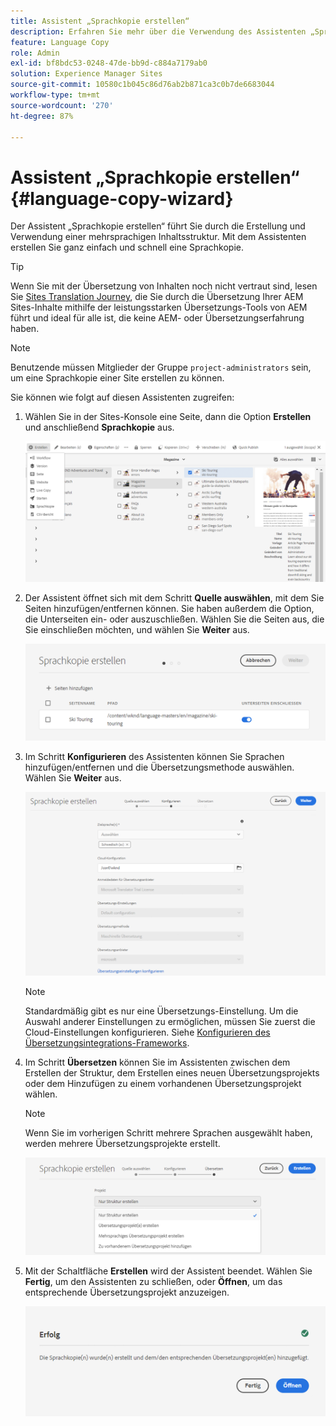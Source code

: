 ```yaml
---
title: Assistent „Sprachkopie erstellen“
description: Erfahren Sie mehr über die Verwendung des Assistenten „Sprachkopie erstellen“ in AEM.
feature: Language Copy
role: Admin
exl-id: bf8bdc53-0248-47de-bb9d-c884a7179ab0
solution: Experience Manager Sites
source-git-commit: 10580c1b045c86d76ab2b871ca3c0b7de6683044
workflow-type: tm+mt
source-wordcount: '270'
ht-degree: 87%

---
```


# Assistent „Sprachkopie erstellen“ {#language-copy-wizard}

Der Assistent „Sprachkopie erstellen“ führt Sie durch die Erstellung und Verwendung einer mehrsprachigen Inhaltsstruktur. Mit dem Assistenten erstellen Sie ganz einfach und schnell eine Sprachkopie.

>[!TIP]
>
>Wenn Sie mit der Übersetzung von Inhalten noch nicht vertraut sind, lesen Sie [Sites Translation Journey](/help/journey-sites/translation/overview.md), die Sie durch die Übersetzung Ihrer AEM Sites-Inhalte mithilfe der leistungsstarken Übersetzungs-Tools von AEM führt und ideal für alle ist, die keine AEM- oder Übersetzungserfahrung haben.

>[!NOTE]
>
>Benutzende müssen Mitglieder der Gruppe `project-administrators` sein, um eine Sprachkopie einer Site erstellen zu können.

Sie können wie folgt auf diesen Assistenten zugreifen:

1. Wählen Sie in der Sites-Konsole eine Seite, dann die Option **Erstellen** und anschließend **Sprachkopie** aus.

   ![Sprachkopie im Assistenten erstellen](../assets/language-copy-wizard.png)

1. Der Assistent öffnet sich mit dem Schritt **Quelle auswählen**, mit dem Sie Seiten hinzufügen/entfernen können. Sie haben außerdem die Option, die Unterseiten ein- oder auszuschließen. Wählen Sie die Seiten aus, die Sie einschließen möchten, und wählen Sie **Weiter** aus.

   ![Hinzufügen von Seiten mit dem Assistenten](../assets/language-copy-wizard-add-pages.png)

1. Im Schritt **Konfigurieren** des Assistenten können Sie Sprachen hinzufügen/entfernen und die Übersetzungsmethode auswählen. Wählen Sie **Weiter** aus.

   ![Konfigurationsschritt des Assistenten](../assets/language-copy-wizard-configure.png)

   >[!NOTE]
   >
   >Standardmäßig gibt es nur eine Übersetzungs-Einstellung. Um die Auswahl anderer Einstellungen zu ermöglichen, müssen Sie zuerst die Cloud-Einstellungen konfigurieren. Siehe [Konfigurieren des Übersetzungsintegrations-Frameworks](integration-framework.md).

1. Im Schritt **Übersetzen** können Sie im Assistenten zwischen dem Erstellen der Struktur, dem Erstellen eines neuen Übersetzungsprojekts oder dem Hinzufügen zu einem vorhandenen Übersetzungsprojekt wählen.

   >[!NOTE]
   >
   >Wenn Sie im vorherigen Schritt mehrere Sprachen ausgewählt haben, werden mehrere Übersetzungsprojekte erstellt.

   ![Übersetzungsschritt des Assistenten](../assets/language-copy-wizard-translate.png)

1. Mit der Schaltfläche **Erstellen** wird der Assistent beendet. Wählen Sie **Fertig**, um den Assistenten zu schließen, oder **Öffnen**, um das entsprechende Übersetzungsprojekt anzuzeigen.

   ![Assistenten beenden](../assets/language-copy-wizard-done.png)
